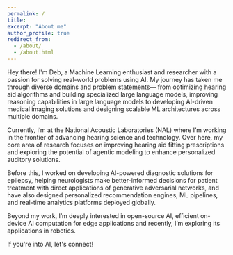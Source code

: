 ```yaml
---
permalink: /
title: 
excerpt: "About me"
author_profile: true
redirect_from: 
  - /about/
  - /about.html
---
```


Hey there! I'm Deb, a Machine Learning enthusiast and researcher with a passion for solving real-world problems using AI. My journey has taken me through diverse domains and problem statements— from optimizing hearing aid algorithms and building specialized large language models, improving reasoning capabilities in large language models to developing AI-driven medical imaging solutions and designing scalable ML architectures across multiple domains.

Currently, I’m at the National Acoustic Laboratories (NAL) where I’m working in the frontier of advancing hearing science and technology. Over here, my core area of research focuses on improving hearing aid fitting prescriptions and exploring the potential of agentic modeling to enhance personalized auditory solutions.

Before this, I worked on developing AI-powered diagnostic solutions for epilepsy, helping neurologists make better-informed decisions for patient treatment with direct applications of generative adversarial networks, and have also designed personalized recommendation engines, ML pipelines, and real-time analytics platforms deployed globally.

Beyond my work, I’m deeply interested in open-source AI, efficient on-device AI computation for edge applications and recently, I’m exploring its applications in robotics.

If you're into AI, let's connect!